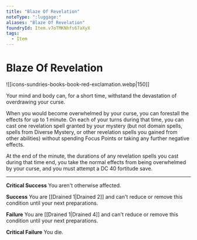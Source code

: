 ```yaml
---
title: "Blaze Of Revelation"
noteType: ":luggage:"
aliases: "Blaze Of Revelation"
foundryId: Item.v7oTMKNhfs67aXyX
tags:
  - Item
---
```


# Blaze Of Revelation
![[icons-sundries-books-book-red-exclamation.webp|150]]

Your mind and body can, for a short time, withstand the devastation of overdrawing your curse.

When you would become overwhelmed by your curse, you can forestall the effects for up to 1 minute. On each of your turns during that time, you can cast one revelation spell granted by your mystery (but not domain spells, spells from Diverse Mystery, or other revelation spells you gained from other abilities) without spending Focus Points or taking any further negative effects.

At the end of the minute, the durations of any revelation spells you cast during that time end, you take the normal effects from being overwhelmed by your curse, and you must attempt a DC 40 fortitude save.

* * *

**Critical Success** You aren't otherwise affected.

**Success** You are [[Drained 1|Drained 2]] and can't reduce or remove this condition until your next preparations.

**Failure** You are [[Drained 1|Drained 4]] and can't reduce or remove this condition until your next preparations.

**Critical Failure** You die.
